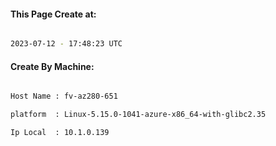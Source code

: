 
   
#### This Page Create at:

```bash

2023-07-12 - 17:48:23 UTC

```

#### Create By Machine:

```bash

Host Name : fv-az280-651

platform  : Linux-5.15.0-1041-azure-x86_64-with-glibc2.35

Ip Local  : 10.1.0.139

```

